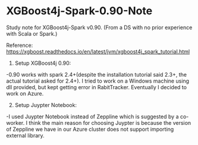 # XGBoost4j-Spark-0.90-Note

Study note for XGBoost4j-Spark v0.90. (From a DS with no prior experience with Scala or Spark.)

Reference: https://xgboost.readthedocs.io/en/latest/jvm/xgboost4j_spark_tutorial.html

1. Setup XGBoost4j 0.90: 

-0.90 works with spark 2.4+(despite the installation tutorial said 2.3+, the actual tutorial asked for 2.4+). I tried to work on a Windows machine using dll provided, but kept getting error in RabitTracker. Eventually I decided to work on Azure.

2. Setup Juypter Notebook: 

-I used Juypter Notebook instead of Zeppline which is suggested by a co-worker. I think the main reason for choosing Juypter is because the version of Zeppline we have in our Azure cluster does not support importing external library.

